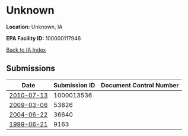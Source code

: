 # Unknown

**Location:** Unknown, IA

**EPA Facility ID:** 100000117946

[Back to IA Index](../../index.md)

## Submissions

| Date | Submission ID | Document Control Number |
|------|--------------|-------------------------|
| [2010-07-13](submissions/1000013536.md) | 1000013536 |  |
| [2009-03-06](submissions/53826.md) | 53826 |  |
| [2004-06-22](submissions/36640.md) | 36640 |  |
| [1999-06-21](submissions/9163.md) | 9163 |  |
